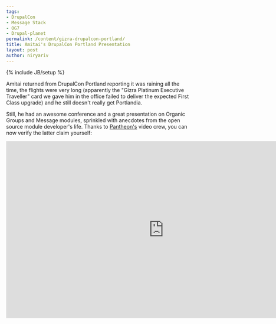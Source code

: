 ```yaml
---
tags:
- DrupalCon
- Message Stack
- OG7
- Drupal-planet
permalink: /content/gizra-drupalcon-portland/
title: Amitai's DrupalCon Portland Presentation
layout: post
author: niryariv
---
```

{% include JB/setup %}

Amitai returned from DrupalCon Portland reporting it was raining all the time, the flights were very long (apparently the "Gizra Platinum Executive Traveller" card we gave him in the office failed to deliver the expected First Class upgrade) and he still doesn't really get Portlandia.

Still, he had an awesome conference and a great presentation on Organic Groups and Message modules, sprinkled with anecdotes from the open source module developer's life. Thanks to [Pantheon's](https://www.getpantheon.com/blog/drupalcon-portland-video-amitai-burstein-organic-groups-message) video crew, you can now verify the latter claim yourself:

<iframe width="853" height="480" src="http://www.youtube.com/embed/XglUUroifsg" frameborder="0" allowfullscreen></iframe>
